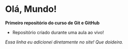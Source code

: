 # Olá, Mundo!
**Primeiro repositório do curso de Git e GitHub**

- Repositório criado durante uma aula ao vivo!

*Essa linha eu adicionei diretamente no site! Que doideira.*
